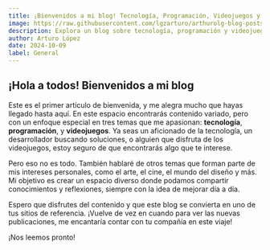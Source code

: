 ```yaml
---
title: ¡Bienvenidos a mi blog! Tecnología, Programación, Videojuegos y más
image: https://raw.githubusercontent.com/lgzarturo/arthurolg-blog-posts/refs/heads/main/articles/images/welcome-to-my-blog.webp
description: Explora un blog sobre tecnología, programación y videojuegos, con contenido interesante y diverso que va más allá de lo técnico. ¡Descubre temas apasionantes y visítanos con frecuencia para no perderte nada!
author: Arturo López
date: 2024-10-09
label: General
---
```


## ¡Hola a todos! Bienvenidos a mi blog

Este es el primer artículo de bienvenida, y me alegra mucho que hayas llegado hasta aquí. En este espacio encontrarás contenido variado, pero con un enfoque especial en tres temas que me apasionan: **tecnología**, **programación**, y **videojuegos**. Ya seas un aficionado de la tecnología, un desarrollador buscando soluciones, o alguien que disfruta de los videojuegos, estoy seguro de que encontrarás algo que te interese.

Pero eso no es todo. También hablaré de otros temas que forman parte de mis intereses personales, como el arte, el cine, el mundo del diseño y más. Mi objetivo es crear un espacio diverso donde podamos compartir conocimientos y reflexiones, siempre con la idea de mejorar día a día.

Espero que disfrutes del contenido y que este blog se convierta en uno de tus sitios de referencia. ¡Vuelve de vez en cuando para ver las nuevas publicaciones, me encantaría contar con tu compañía en este viaje!

¡Nos leemos pronto!
